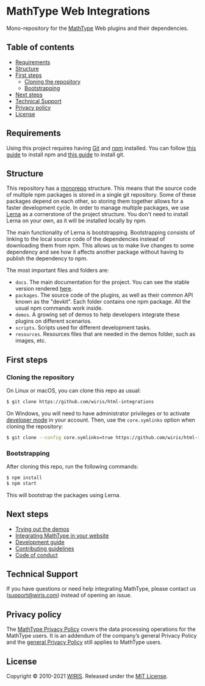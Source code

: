 # MathType Web Integrations

Mono-repository for the [MathType](http://www.wiris.com/en/mathtype) Web plugins and their dependencies.

## Table of contents

- [Requirements](#requirements)
- [Structure](#structure)
- [First steps](#first-steps)
  - [Cloning the repository](#cloning-the-repository)
  - [Bootstrapping](#bootstrapping)
- [Next steps](#next-steps)
- [Technical Support](#technical-support)
- [Privacy policy](#privacy-policy)
- [License](#license)

## Requirements

Using this project requires having [Git] and [npm] installed.
You can follow [this guide](https://docs.npmjs.com/downloading-and-installing-node-js-and-npm) to install npm and [this guide](https://www.atlassian.com/git/tutorials/install-git) to install git.

[Git]: https://git-scm.com/
[npm]: https://www.npmjs.com/

## Structure

This repository has a [monorepo](https://en.wikipedia.org/wiki/Monorepo) structure.
This means that the source code of multiple npm packages is stored in a single git repository.
Some of these packages depend on each other, so storing them together allows for a faster development cycle.
In order to manage multiple packages, we use [Lerna] as a cornerstone of the project structure.
You don't need to install Lerna on your own, as it will be installed locally by npm.

The main functionality of Lerna is bootstrapping.
Bootstrapping consists of linking to the local source code of the dependencies instead of downloading them from npm.
This allows us to make live changes to some dependency and see how it affects another package without having to publish the dependency to npm.

The most important files and folders are:

- `docs`. The main documentation for the project.
    You can see the stable version rendered [here](https://wiris.github.io/html-integrations).
- `packages`. The source code of the plugins, as well as their common API known as the "devkit".
    Each folder contains one npm package.
    All the usual npm commands work inside.
- `demos`. A growing set of demos to help developers integrate these plugins on different scenarios.
- `scripts`. Scripts used for different development tasks.
- `resources`. Resources files that are needed in the demos folder, such as images, etc.

[Lerna]: https://lerna.js.org/

## First steps

### Cloning the repository

On Linux or macOS, you can clone this repo as usual:

```sh
$ git clone https://github.com/wiris/html-integrations
```

On Windows, you will need to have administrator privileges or to activate [developer mode](https://docs.microsoft.com/en-us/windows/uwp/get-started/enable-your-device-for-development) in your account.
Then, use the `core.symlinks` option when cloning the repository:

```sh
$ git clone --config core.symlinks=true https://github.com/wiris/html-integrations
```

### Bootstrapping

After cloning this repo, run the following commands:

```sh
$ npm install
$ npm start
```

This will bootstrap the packages using Lerna.

## Next steps

- [Trying out the demos](demos/README.md)
- [Integrating MathType in your website](integration/README.md)
- [Development guide](development/README.md)
- [Contributing guidelines](contributing/README.md)
- [Code of conduct](code-of-conduct/README.md)

## Technical Support

If you have questions or need help integrating MathType, please contact us (support@wiris.com) instead of opening an issue.

## Privacy policy

The [MathType Privacy Policy](http://www.wiris.com/mathtype/privacy-policy) covers the data processing operations for the MathType users. It is an addendum of the company’s general Privacy Policy and the [general Privacy Policy](https://wiris.com/en/privacy-policy) still applies to MathType users.

## License

Copyright © 2010-2021 [WIRIS](http://www.wiris.com). Released under the [MIT License](LICENSE).
